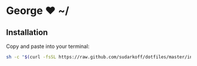 # George ❤ ~/

## Installation

Copy and paste into your terminal:

```sh
sh -c "$(curl -fsSL https://raw.github.com/sudarkoff/dotfiles/master/install.sh)"
```

